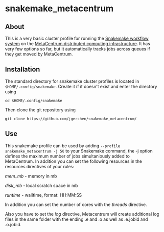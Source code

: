 # snakemake_metacentrum
## About
This is a very basic cluster profile for running the [Snakemake workflow system](https://snakemake.readthedocs.io/en/stable/) on the [MetaCentrum distributed computing infrastructure](https://metavo.metacentrum.cz/en/index.html). It has very few options so far, but it automatically tracks jobs across queues if they get moved by MetaCentrum.

## Installation
The standard directory for snakemake cluster profiles is located in `$HOME/.config/snakemake`. Create it if it doesn't exist and enter the directory using

```cd $HOME/.config/snakemake```

Then clone the git repository using

```git clone https://github.com/jgerchen/snakemake_metacentrum/```

## Use
This snakemake profile can be used by adding 
```--profile snakemake_metacentrum -j 50```
to your Snakemake command, the -j option defines the maximum number of jobs simultaniously added to MetaCentrum. In addition you can set the following resources in the resources directives of your rules:

*mem_mb* - memory in mb

*disk_mb* - local scratch space in mb

*runtime* - walltime, format: HH:MM:SS

In addition you can set the number of cores with the *threads* directive.

Also you have to set the *log* directive, Metacentrum will create additional log files in the same folder with the ending .e and .o as well as .e.jobid and .o.jobid.
